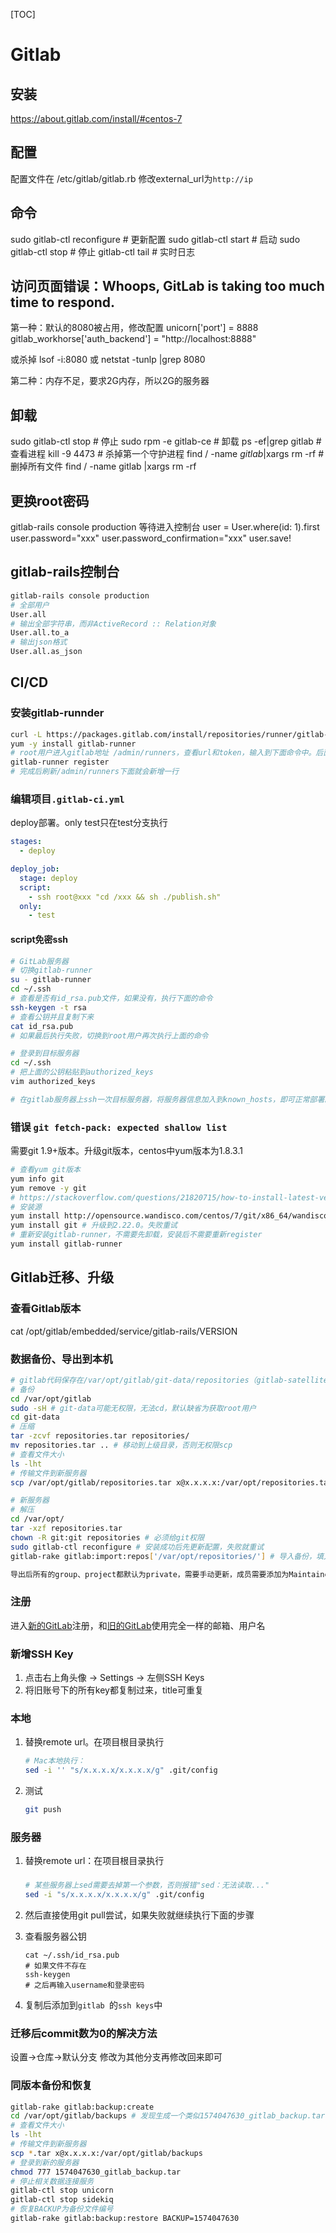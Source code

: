 [TOC]

# Gitlab
## 安装
https://about.gitlab.com/install/#centos-7

## 配置
配置文件在 /etc/gitlab/gitlab.rb
修改external_url为`http://ip`

## 命令
sudo gitlab-ctl reconfigure # 更新配置
sudo gitlab-ctl start # 启动
sudo gitlab-ctl stop # 停止
gitlab-ctl tail # 实时日志

## 访问页面错误：Whoops, GitLab is taking too much time to respond.
第一种：默认的8080被占用，修改配置
unicorn['port'] = 8888
gitlab_workhorse['auth_backend'] = "http://localhost:8888" 

或杀掉
lsof -i:8080
或
netstat -tunlp |grep 8080

第二种：内存不足，要求2G内存，所以2G的服务器

## 卸载
sudo gitlab-ctl stop # 停止
sudo rpm -e gitlab-ce # 卸载
ps -ef|grep gitlab # 查看进程
kill -9 4473 # 杀掉第一个守护进程
find / -name *gitlab*|xargs rm -rf # 删掉所有文件
find / -name gitlab |xargs rm -rf 


## 更换root密码
gitlab-rails console production
等待进入控制台
user = User.where(id: 1).first
user.password="xxx"
user.password_confirmation="xxx"
user.save!

## gitlab-rails控制台

```sh
gitlab-rails console production
# 全部用户
User.all
# 输出全部字符串，而非ActiveRecord :: Relation对象
User.all.to_a
# 输出json格式
User.all.as_json
```

## CI/CD

### 安装gitlab-runnder

```sh
curl -L https://packages.gitlab.com/install/repositories/runner/gitlab-runner/script.rpm.sh | sudo bash
yum -y install gitlab-runner
# root用户进入gitlab地址 /admin/runners，查看url和token，输入到下面命令中。后面的参数可回车跳过，executor可输入docker或shell，shell即可，docker需要选择镜像
gitlab-runner register
# 完成后刷新/admin/runners下面就会新增一行
```

### 编辑项目`.gitlab-ci.yml`

deploy部署。only test只在test分支执行

```yml
stages:
  - deploy

deploy_job:
  stage: deploy
  script:
    - ssh root@xxx "cd /xxx && sh ./publish.sh"
  only:
    - test
```

#### script免密ssh

```sh
# GitLab服务器
# 切换gitlab-runner
su - gitlab-runner
cd ~/.ssh
# 查看是否有id_rsa.pub文件，如果没有，执行下面的命令
ssh-keygen -t rsa
# 查看公钥并且复制下来
cat id_rsa.pub
# 如果最后执行失败，切换到root用户再次执行上面的命令

# 登录到目标服务器
cd ~/.ssh
# 把上面的公钥粘贴到authorized_keys
vim authorized_keys

# 在gitlab服务器上ssh一次目标服务器，将服务器信息加入到known_hosts，即可正常部署。同时解决Host key verification failed.的错误
```

### 错误 `git fetch-pack: expected shallow list`

需要git 1.9+版本。升级git版本，centos中yum版本为1.8.3.1

```sh
# 查看yum git版本
yum info git
yum remove -y git
# https://stackoverflow.com/questions/21820715/how-to-install-latest-version-of-git-on-centos-7-x-6-x
# 安装源
yum install http://opensource.wandisco.com/centos/7/git/x86_64/wandisco-git-release-7-2.noarch.rpm # 失败重试
yum install git # 升级到2.22.0。失败重试
# 重新安装gitlab-runner，不需要先卸载，安装后不需要重新register
yum install gitlab-runner
```

## Gitlab迁移、升级

### 查看Gitlab版本
cat /opt/gitlab/embedded/service/gitlab-rails/VERSION
### 数据备份、导出到本机

```sh
# gitlab代码保存在/var/opt/gitlab/git-data/repositories（gitlab-satellites目录为临时目录）
# 备份
cd /var/opt/gitlab
sudo -sH # git-data可能无权限，无法cd，默认缺省为获取root用户
cd git-data
# 压缩
tar -zcvf repositories.tar repositories/
mv repositories.tar .. # 移动到上级目录，否则无权限scp
# 查看文件大小
ls -lht
# 传输文件到新服务器
scp /var/opt/gitlab/repositories.tar x@x.x.x.x:/var/opt/repositories.tar

# 新服务器
# 解压
cd /var/opt/
tar -xzf repositories.tar
chown -R git:git repositories # 必须给git权限
sudo gitlab-ctl reconfigure # 安装成功后先更新配置，失败就重试
gitlab-rake gitlab:import:repos['/var/opt/repositories/'] # 导入备份，填入解压后的目录地址。有输出Processing...则成功，无输出则失败

导出后所有的group、project都默认为private，需要手动更新，成员需要添加为Maintainer或Developer，否则无法进行push
```

### 注册 

进入[新的GitLab](http://)注册，和[旧的GitLab](http://)使用完全一样的邮箱、用户名

### 新增SSH Key

1. 点击右上角头像 -> Settings -> 左侧SSH Keys
2. 将旧账号下的所有key都复制过来，title可重复

### 本地

1. 替换remote url。在项目根目录执行

   ```sh
   # Mac本地执行：
   sed -i '' "s/x.x.x.x/x.x.x.x/g" .git/config
   ```

2. 测试

   ```sh
   git push
   ```

### 服务器

1. 替换remote url：在项目根目录执行

   ### 

   ```sh
   # 某些服务器上sed需要去掉第一个参数，否则报错"sed：无法读取..."
   sed -i "s/x.x.x.x/x.x.x.x/g" .git/config
   ```

2. 然后直接使用git pull尝试，如果失败就继续执行下面的步骤

3. 查看服务器公钥

   ```
   cat ~/.ssh/id_rsa.pub
   # 如果文件不存在
   ssh-keygen
   # 之后再输入username和登录密码
   ```

4. 复制后添加到`gitlab `的`ssh keys`中

### 迁移后commit数为0的解决方法
设置->仓库->默认分支 修改为其他分支再修改回来即可

### **同版本**备份和恢复

```sh
gitlab-rake gitlab:backup:create
cd /var/opt/gitlab/backups # 发现生成一个类似1574047630_gitlab_backup.tar的文件
# 查看文件大小
ls -lht
# 传输文件到新服务器
scp *.tar x@x.x.x.x:/var/opt/gitlab/backups
# 登录到新的服务器
chmod 777 1574047630_gitlab_backup.tar
# 停止相关数据连接服务
gitlab-ctl stop unicorn
gitlab-ctl stop sidekiq
# 恢复BACKUP为备份文件编号
gitlab-rake gitlab:backup:restore BACKUP=1574047630
```
